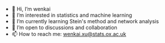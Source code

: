 - 👋 Hi, I’m wenkai
- 👀 I’m interested in statistics and machine learning
- 🌱 I’m currently learning Stein's method and network analysis
- 💞️ I’m open to discussions and collaboration
- 📫 How to reach me: wenkai.xu@stats.ox.ac.uk

<!---
wenkaixl/wenkaixl is a ✨ special ✨ repository because its `README.md` (this file) appears on your GitHub profile.
You can click the Preview link to take a look at your changes.
--->
